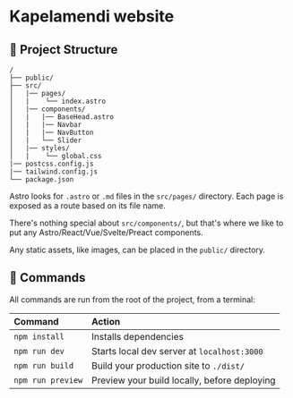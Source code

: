 # Kapelamendi website

## 🚀 Project Structure

```
/
├── public/
├── src/
│   |── pages/
│   |    └── index.astro
│   |── components/
│   |   |── BaseHead.astro
│   |   |── Navbar
│   |   |── NavButton
│   |   └── Slider
│   |── styles/
│   |    └── global.css
|── postcss.config.js
|── tailwind.config.js
└── package.json
```

Astro looks for `.astro` or `.md` files in the `src/pages/` directory. Each page is exposed as a route based on its file name.

There's nothing special about `src/components/`, but that's where we like to put any Astro/React/Vue/Svelte/Preact components.

Any static assets, like images, can be placed in the `public/` directory.

## 🧞 Commands

All commands are run from the root of the project, from a terminal:

| Command           | Action                                       |
|:----------------  |:-------------------------------------------- |
| `npm install`     | Installs dependencies                        |
| `npm run dev`     | Starts local dev server at `localhost:3000`  |
| `npm run build`   | Build your production site to `./dist/`      |
| `npm run preview` | Preview your build locally, before deploying |
